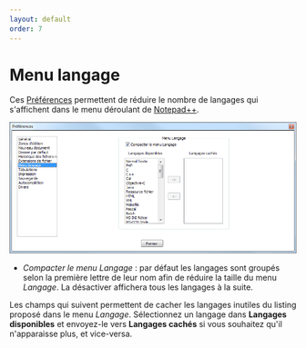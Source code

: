 ```yaml
---
layout: default
order: 7
---
```

# Menu langage

Ces [Préférences](preferences.md) permettent de réduire le nombre de langages qui s'affichent dans le menu déroulant de [Notepad++](notepad++.md).

![Interface](/images/preferences/07_language.png)

- *Compacter le menu Langage* : par défaut les langages sont groupés selon la première lettre de leur nom afin de réduire la taille du menu *Langage*. La désactiver affichera tous les langages à la suite.

Les champs qui suivent permettent de cacher les langages inutiles du listing proposé dans le menu *Langage*. Sélectionnez un langage dans **Langages disponibles** et envoyez-le vers **Langages cachés** si vous souhaitez qu'il n'apparaisse plus, et vice-versa.
